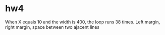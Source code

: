 # hw4
When X equals 10 and the width is 400, the loop runs 38 times.
Left margin, right margin, space between two ajacent lines
